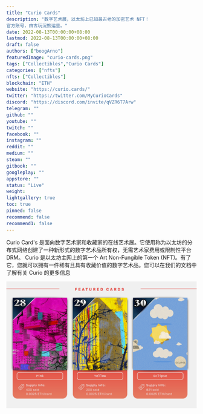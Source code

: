 ```yaml
---
title: "Curio Cards"
description: "数字艺术展，以太坊上已知最古老的加密艺术 NFT！
官方账号，由古玩浣熊运营。"
date: 2022-08-13T00:00:00+08:00
lastmod: 2022-08-13T00:00:00+08:00
draft: false
authors: ["boogArno"]
featuredImage: "curio-cards.png"
tags: ["Collectibles","Curio Cards"]
categories: ["nfts"]
nfts: ["Collectibles"]
blockchain: "ETH"
website: "https://curio.cards/"
twitter: "https://twitter.com/MyCurioCards"
discord: "https://discord.com/invite/qVZR6T7Arw"
telegram: ""
github: ""
youtube: ""
twitch: ""
facebook: ""
instagram: ""
reddit: ""
medium: ""
steam: ""
gitbook: ""
googleplay: ""
appstore: ""
status: "Live"
weight: 
lightgallery: true
toc: true
pinned: false
recommend: false
recommend1: false
---
```

<p>Curio Card's 是面向数字艺术家和收藏家的在线艺术展。它使用称为以太坊的分布式网络创建了一种新形式的数字艺术品所有权，无需艺术家费用或限制性平台 DRM。 Curio 是以太坊主网上的第一个 Art Non-Fungible Token (NFT)。有了它，您就可以拥有一件稀有且具有收藏价值的数字艺术品。您可以在我们的文档中了解有关 Curio 的更多信息</p>

![curiocards-dapp-collectibles-ethereum-image1_ce16ee31e7643eb91a9527d61b9f353b](curiocards-dapp-collectibles-ethereum-image1_ce16ee31e7643eb91a9527d61b9f353b.png)
